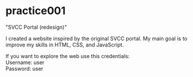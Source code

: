 # practice001
"SVCC Portal (redesign)"

I created a website inspired by the original SVCC portal. 
My main goal is to improve my skills in HTML, CSS, and JavaScript.

If you want to explore the web use this credentials:
<br/>Username: user
<br/>Password: user
